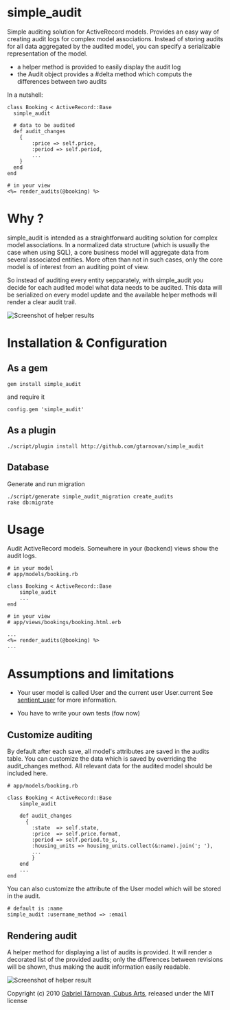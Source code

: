 # simple_audit

Simple auditing solution for ActiveRecord models. Provides an easy way of creating audit logs for complex model associations.
Instead of storing audits for all data aggregated by the audited model, you can specify a serializable representation of the model.
    
  * a helper method is provided to easily display the audit log
  * the Audit object provides a #delta method which computs the differences between two audits

In a nutshell:

    class Booking < ActiveRecord::Base
      simple_audit
      
      # data to be audited
      def audit_changes
        {
            :price => self.price,
            :period => self.period, 
            ...
        }
      end
    end
    
    # in your view
    <%= render_audits(@booking) %>

# Why ?

simple_audit is intended as a straightforward auditing solution for complex model associations. 
In a normalized data structure (which is usually the case when using SQL), a core business model will aggregate data from several associated entities.
More often than not in such cases, only the core model is of interest from an auditing point of view. 

So instead of auditing every entity sepparately, with simple_audit you decide for each audited model what data needs to be audited. 
This data will be serialized on every model update and the available helper methods will render a clear audit trail.

![Screenshot of helper result](http://github.com/gtarnovan/simple_audit/raw/master/screenshot.png)s

# Installation & Configuration

## As a gem
    
    gem install simple_audit

and require it
    
    config.gem 'simple_audit'

## As a plugin
  
    ./script/plugin install http://github.com/gtarnovan/simple_audit

## Database

Generate and run migration

    ./script/generate simple_audit_migration create_audits
    rake db:migrate    

# Usage

Audit ActiveRecord models. Somewhere in your (backend) views show the audit logs.
    
    # in your model
    # app/models/booking.rb
    
    class Booking < ActiveRecord::Base
        simple_audit
        ...
    end
    
    # in your view
    # app/views/bookings/booking.html.erb
    
    ...
    <%= render_audits(@booking) %>
    ...     

# Assumptions and limitations

  * Your user model is called User and the current user User.current
    See [sentient_user](http://github.com/bokmann/sentient_user) for more information.

  * You have to write your own tests (fow now)
  

    
## Customize auditing

By default after each save, all model's attributes are saved in the audits table.
You can customize the data which is saved by overriding the audit_changes method. All relevant data for the audited model should be included here.

    # app/models/booking.rb
    
    class Booking < ActiveRecord::Base
        simple_audit
    
        def audit_changes
          {
            :state  => self.state, 
            :price  => self.price.format,
            :period => self.period.to_s,
            :housing_units => housing_units.collect(&:name).join('; '),
            ...
            }
        end
        ...
    end
    
You can also customize the attribute of the User model which will be stored in the audit.

    # default is :name
    simple_audit :username_method => :email
    
## Rendering audit 

A helper method for displaying a list of audits is provided. It will render a decorated list of the provided audits;
only the differences between revisions will be shown, thus making the audit information easily readable.

![Screenshot of helper result](http://github.com/gtarnovan/simple_audit/raw/master/screenshot.png)
    

Copyright (c) 2010 [Gabriel Târnovan, Cubus Arts](http://cubus.ro "Cubus Arts"), released under the MIT license
